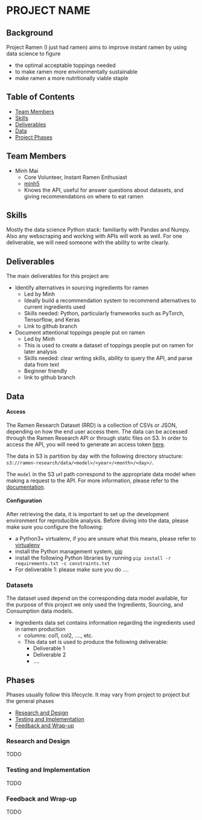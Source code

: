 # PROJECT NAME

## Background
 Project Ramen (I just had ramen) aims to improve instant ramen by using data science to figure
- the optimal acceptable toppings needed
- to make ramen more environmentally sustainable
- make ramen a more nutritionally viable staple

## Table of Contents
- [Team Members](#team-members)
- [Skills](#skills)
- [Deliverables](#deliverables)
- [Data](#data)
- [Project Phases](#phases)

## Team Members
- Minh Mai
  - Core Volunteer, Instant Ramen Enthusiast
  - [minh5](http://github.com/minh5)
  - Knows the API, useful for answer questions about datasets, and giving recommendations on where to eat ramen

## Skills
Mostly the data science Python stack: familiarity with Pandas and Numpy. Also any webscraping and working with APIs will work as well. For one deliverable, we will need someone with the ability to write clearly.

## Deliverables
The main deliverables for this project are:
- Identify alternatives in sourcing ingredients for ramen
  - Led by Minh
  - Ideally build a recommendation system to recommend alternatives to current ingredients used
  - Skills needed: Python, particularly frameworks such as PyTorch, Tensorflow, and Keras
  - Link to github branch
- Document attentional toppings people put on ramen
  - Led by Minh
  - This is used to create a dataset of toppings people put on ramen for later analysis
  - Skills needed: clear writing skills, ability to query the API, and parse data from text
  - Beginner friendly
  - link to github branch

## Data
#### Access
The Ramen Research Dataset (RRD) is a collection of CSVs or JSON, depending on how the end user access them. The data can be accessed through the Ramen Research API or through static files on S3. In order to access the API, you will need to generate an access token [here](fakelink.com).

The data in S3 is partition by day with the following directory structure: `s3://ramen-research/data/<model>/<year>/<month>/<day>/`.

The `model` in the S3 url path correspond to the appropriate data model when making a request to the API. For more information, please refer to the [documentation](iamreallyhungry.com).

#### Configuration
After retrieving the data, it is important to set up the development environment for reproducible analysis. Before diving into the data, please make sure you configure the following:
- a Python3+ virtualenv, if you are unsure what this means, please refer to [virtualenv](virtualenv-pip-lib.com)
- install the Python management system, [pip](pip.com)
- install the following Python libraries by running `pip install -r requirements.txt -c constraints.txt`
- For deliverable 1: please make sure you do ....

### Datasets
The dataset used depend on the corresponding data model available, for the purpose of this project we only used the Ingredients, Sourcing, and Consumption data models.
- Ingredients data set contains information regarding the ingredients used in ramen production
  - columns: col1, col2, ...., etc.
  - This data set is used to produce the following deliverable:
    -  Deliverable 1
    -  Deliverable 2
    -  ....

## Phases
Phases usually follow this lifecycle. It may vary from project to project but the general phases
- [Research and Design](#research-and-design)
- [Testing and Implementation](#testing-and-implementation)
- [Feedback and Wrap-up](#feedback-and-wrap-up)

### Research and Design
TODO

### Testing and Implementation
TODO

### Feedback and Wrap-up
TODO
